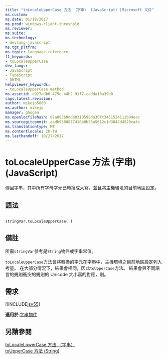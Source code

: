 ```yaml
---
title: "toLocaleUpperCase 方法 （字串） (JavaScript) |Microsoft 文件"
ms.custom: 
ms.date: 01/18/2017
ms.prod: windows-client-threshold
ms.reviewer: 
ms.suite: 
ms.technology:
- devlang-javascript
ms.tgt_pltfrm: 
ms.topic: language-reference
f1_keywords:
- toLocaleUpperCase
dev_langs:
- JavaScript
- TypeScript
- DHTML
helpviewer_keywords:
- toLocaleUpperCase method
ms.assetid: e927adb6-475e-44b2-91f7-cedda10a39b0
caps.latest.revision: 
author: mikejo5000
ms.author: mikejo
manager: ghogen
ms.openlocfilehash: 07a89560dde0319598da30fc3451524112b99eac
ms.sourcegitcommit: aadb9588877418b8b55a5612c1d3842d4520ca4c
ms.translationtype: MT
ms.contentlocale: zh-TW
ms.lasthandoff: 10/27/2017
---
```

# <a name="tolocaleuppercase-method-string-javascript"></a>toLocaleUpperCase 方法 (字串) (JavaScript)
傳回字串，其中所有字母字元已轉換成大寫，並且將主機環境的目前地區設定。  
  
## <a name="syntax"></a>語法  
  
```  
  
stringVar.toLocaleUpperCase( )  
```  
  
## <a name="remarks"></a>備註  
 所需`stringVar`參考是`String`物件或字串常值。  
  
 `toLocaleUpperCase`方法會將轉換的字元在字串中，主機環境之目前地區設定列入考量。 在大部分情況下，結果會相同，因此`toUpperCase`方法。 結果會與不同語言的規則衝突的規則的 Unicode 大小寫的對應，則。  
  
## <a name="requirements"></a>需求  
 [!INCLUDE[jsv55](../../javascript/reference/includes/jsv55-md.md)]  
  
 **適用於**:[字串物件](../../javascript/reference/string-object-javascript.md)  
  
## <a name="see-also"></a>另請參閱  
 [toLocaleLowerCase 方法 （字串）](../../javascript/reference/tolocalelowercase-method-string-javascript.md)   
 [toUpperCase 方法 (String)](../../javascript/reference/touppercase-method-string-javascript.md)